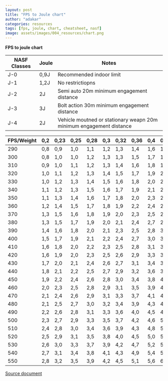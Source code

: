 ```yaml
---
layout: post
title: "FPS to Joule chart"
author: "adakar"
categories: resources
tags: [fps, joule, chart, cheatsheet, nasf]
image: assets/images/004_resources/chart.png
---
```



**FPS to joule chart**


| NASF Classes | Joule | Notes                                                               |
| ------------ | ----- | ------------------------------------------------------------------- |
| J-0          | 0,9J  | Recommended indoor limit                                            |
| J-1          | 1,2J  | No restrictiopns                                                    |
| J-2          | 2J    | Semi auto 20m minimum engagement distance                           |
| J-3          | 3J    | Bolt action 30m minimum engagement distance                         |
| J-4          | 2J    | Vehicle moutned or stationary weapn 20m minimum engagement distance |


| FPS/Weight | 0,2 | 0,23 | 0,25 | 0,28 | 0,3 | 0,32 | 0,36 | 0,4 | 0,43 | 0,45 | 0,48 |  
| ---------- | --- | ---- | ---- | ---- | --- | ---- | ---- | --- | ---- | ---- | ---- |  
| 290        | 0,8 | 0,9  | 1,0  | 1,1  | 1,2 | 1,3  | 1,4  | 1,6 | 1,7  | 1,8  | 1,9  |  
| 300        | 0,8 | 1,0  | 1,0  | 1,2  | 1,3 | 1,3  | 1,5  | 1,7 | 1,8  | 1,9  | 2,0  |  
| 310        | 0,9 | 1,0  | 1,1  | 1,2  | 1,3 | 1,4  | 1,6  | 1,8 | 1,9  | 2,0  | 2,1  |  
| 320        | 1,0 | 1,1  | 1,2  | 1,3  | 1,4 | 1,5  | 1,7  | 1,9 | 2,0  | 2,1  | 2,3  |  
| 330        | 1,0 | 1,2  | 1,3  | 1,4  | 1,5 | 1,6  | 1,8  | 2,0 | 2,2  | 2,3  | 2,4  |  
| 340        | 1,1 | 1,2  | 1,3  | 1,5  | 1,6 | 1,7  | 1,9  | 2,1 | 2,3  | 2,4  | 2,6  |  
| 350        | 1,1 | 1,3  | 1,4  | 1,6  | 1,7 | 1,8  | 2,0  | 2,3 | 2,4  | 2,6  | 2,7  |  
| 360        | 1,2 | 1,4  | 1,5  | 1,7  | 1,8 | 1,9  | 2,2  | 2,4 | 2,6  | 2,7  | 2,9  |  
| 370        | 1,3 | 1,5  | 1,6  | 1,8  | 1,9 | 2,0  | 2,3  | 2,5 | 2,7  | 2,9  | 3,1  |  
| 380        | 1,3 | 1,5  | 1,7  | 1,9  | 2,0 | 2,1  | 2,4  | 2,7 | 2,9  | 3,0  | 3,2  |  
| 390        | 1,4 | 1,6  | 1,8  | 2,0  | 2,1 | 2,3  | 2,5  | 2,8 | 3,0  | 3,2  | 3,4  |  
| 400        | 1,5 | 1,7  | 1,9  | 2,1  | 2,2 | 2,4  | 2,7  | 3,0 | 3,2  | 3,3  | 3,6  |  
| 410        | 1,6 | 1,8  | 2,0  | 2,2  | 2,3 | 2,5  | 2,8  | 3,1 | 3,4  | 3,5  | 3,7  |  
| 420        | 1,6 | 1,9  | 2,0  | 2,3  | 2,5 | 2,6  | 2,9  | 3,3 | 3,5  | 3,7  | 3,9  |  
| 430        | 1,7 | 2,0  | 2,1  | 2,4  | 2,6 | 2,7  | 3,1  | 3,4 | 3,7  | 3,9  | 4,1  |  
| 440        | 1,8 | 2,1  | 2,2  | 2,5  | 2,7 | 2,9  | 3,2  | 3,6 | 3,9  | 4,0  | 4,3  |  
| 450        | 1,9 | 2,2  | 2,4  | 2,6  | 2,8 | 3,0  | 3,4  | 3,8 | 4,0  | 4,2  | 4,5  |  
| 460        | 2,0 | 2,3  | 2,5  | 2,8  | 2,9 | 3,1  | 3,5  | 3,9 | 4,2  | 4,4  | 4,7  |  
| 470        | 2,1 | 2,4  | 2,6  | 2,9  | 3,1 | 3,3  | 3,7  | 4,1 | 4,4  | 4,6  | 4,9  |  
| 480        | 2,1 | 2,5  | 2,7  | 3,0  | 3,2 | 3,4  | 3,9  | 4,3 | 4,6  | 4,8  | 5,1  |  
| 490        | 2,2 | 2,6  | 2,8  | 3,1  | 3,3 | 3,6  | 4,0  | 4,5 | 4,8  | 5,0  | 5,4  |  
| 500        | 2,3 | 2,7  | 2,9  | 3,3  | 3,5 | 3,7  | 4,2  | 4,6 | 5,0  | 5,2  | 5,6  |  
| 510        | 2,4 | 2,8  | 3,0  | 3,4  | 3,6 | 3,9  | 4,3  | 4,8 | 5,2  | 5,4  | 5,8  |  
| 520        | 2,5 | 2,9  | 3,1  | 3,5  | 3,8 | 4,0  | 4,5  | 5,0 | 5,4  | 5,7  | 6,0  |  
| 530        | 2,6 | 3,0  | 3,3  | 3,7  | 3,9 | 4,2  | 4,7  | 5,2 | 5,6  | 5,9  | 6,3  |  
| 540        | 2,7 | 3,1  | 3,4  | 3,8  | 4,1 | 4,3  | 4,9  | 5,4 | 5,8  | 6,1  | 6,5  |  
| 550        | 2,8 | 3,2  | 3,5  | 3,9  | 4,2 | 4,5  | 5,1  | 5,6 | 6,0  | 6,3  | 6,7  |  


[Source document](/assets/files/nasf-fps-joule-chart.xlsx)